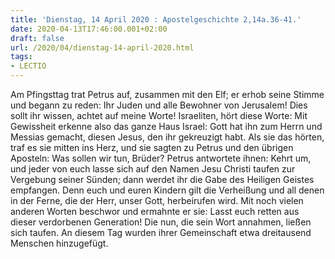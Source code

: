 ```yaml
---
title: 'Dienstag, 14 April 2020 : Apostelgeschichte 2,14a.36-41.'
date: 2020-04-13T17:46:00.001+02:00
draft: false
url: /2020/04/dienstag-14-april-2020.html
tags: 
- LECTIO
---
```


Am Pfingsttag trat Petrus auf, zusammen mit den Elf; er erhob seine Stimme und begann zu reden: Ihr Juden und alle Bewohner von Jerusalem! Dies sollt ihr wissen, achtet auf meine Worte! Israeliten, hört diese Worte: Mit Gewissheit erkenne also das ganze Haus Israel: Gott hat ihn zum Herrn und Messias gemacht, diesen Jesus, den ihr gekreuzigt habt. Als sie das hörten, traf es sie mitten ins Herz, und sie sagten zu Petrus und den übrigen Aposteln: Was sollen wir tun, Brüder? Petrus antwortete ihnen: Kehrt um, und jeder von euch lasse sich auf den Namen Jesu Christi taufen zur Vergebung seiner Sünden; dann werdet ihr die Gabe des Heiligen Geistes empfangen. Denn euch und euren Kindern gilt die Verheißung und all denen in der Ferne, die der Herr, unser Gott, herbeirufen wird. Mit noch vielen anderen Worten beschwor und ermahnte er sie: Lasst euch retten aus dieser verdorbenen Generation! Die nun, die sein Wort annahmen, ließen sich taufen. An diesem Tag wurden ihrer Gemeinschaft etwa dreitausend Menschen hinzugefügt.